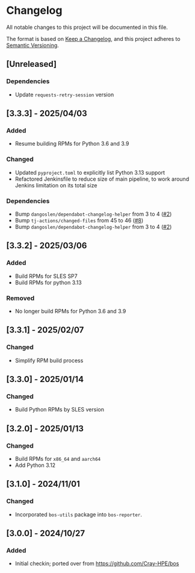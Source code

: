 # Changelog

All notable changes to this project will be documented in this file.

The format is based on [Keep a Changelog](https://keepachangelog.com/en/1.0.0/),
and this project adheres to [Semantic Versioning](https://semver.org/spec/v2.0.0.html).

## [Unreleased]

### Dependencies

- Update `requests-retry-session` version

## [3.3.3] - 2025/04/03

### Added

- Resume building RPMs for Python 3.6 and 3.9

### Changed

- Updated `pyproject.toml` to explicitly list Python 3.13 support
- Refactored Jenkinsfile to reduce size of main pipeline, to work around Jenkins limitation on its total size

### Dependencies

- Bump `dangoslen/dependabot-changelog-helper` from 3 to 4 ([#2](https://github.com/Cray-HPE/bos-reporter/pull/2))
- Bump `tj-actions/changed-files` from 45 to 46 ([#8](https://github.com/Cray-HPE/bos-reporter/pull/8))
- Bump `dangoslen/dependabot-changelog-helper` from 3 to 4 ([#2](https://github.com/Cray-HPE/bos-reporter/pull/2))

## [3.3.2] - 2025/03/06

### Added

- Build RPMs for SLES SP7
- Build RPMs for python 3.13

### Removed

- No longer build RPMs for Python 3.6 and 3.9

## [3.3.1] - 2025/02/07

### Changed

- Simplify RPM build process

## [3.3.0] - 2025/01/14

### Changed

- Build Python RPMs by SLES version

## [3.2.0] - 2025/01/13

### Changed

- Build RPMs for `x86_64` and `aarch64`
- Add Python 3.12

## [3.1.0] - 2024/11/01

### Changed

- Incorporated `bos-utils` package into `bos-reporter`.

## [3.0.0] - 2024/10/27

### Added

- Initial checkin; ported over from https://github.com/Cray-HPE/bos
